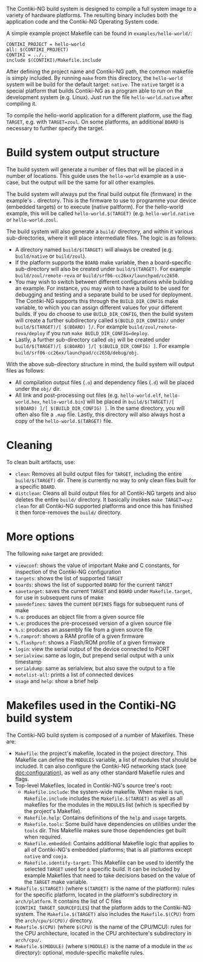 The Contiki-NG build system is designed to compile a full system image to a variety of hardware platforms. The resulting binary includes both the application code and the Contiki-NG Operating System code.

A simple example project Makefile can be found in `examples/hello-world/`:
```
CONTIKI_PROJECT = hello-world
all: $(CONTIKI_PROJECT)
CONTIKI = ../..
include $(CONTIKI)/Makefile.include
```
After defining the project name and Contiki-NG path, the common makefile is simply included. By running `make` from this directory, the `hello-world` system will be build for the default target: `native`. The `native` target is a special platform that builds Contiki-NG as a program able to run on the development system (e.g. Linux). Just run the file `hello-world.native` after compiling it.

To compile the hello-world application for a different platform, use the flag `TARGET`, e.g. with `TARGET=zoul`. On some platforms, an additional `BOARD` is necessary to further specify the target.

# Build system output structure
The build system will generate a number of files that will be placed in a number of locations. This guide uses the `hello-world` example as a use-case, but the output will be the same for all other examples.

The build system will always put the final build output file (firmware) in the example's `.` directory. This is the firmware to use to programme your device (embedded targets) or to execute (native paltform). For the hello-world example, this will be called `hello-world.$(TARGET)` (e.g. `hello-world.native` or `hello-world.zoul`.

The build system will also generate a `build/` directory, and within it various sub-directories, where it will place intermediate files. The logic is as follows:

* A directory named `build/$(TARGET)` will always be created (e.g. `build/native` or `build/zoul`).
* If the platform supports the `BOARD` make variable, then a board-specific sub-directory will also be created under `build/$(TARGET)`. For example `build/zoul/remote-reva` or `build/srf06-cc26xx/launchpad/cc2650`.
* You may wish to switch between different configurations while building an example. For instance, you may wish to have a build to be used for debugging and testing and a separate build to be used for deployment. The Contiki-NG supports this through the `BUILD_DIR_CONFIG` make variable, to which you can assign different values for your different builds. If you do choose to use `BUILD_DIR_CONFIG`, then the build system will create a further subdirectory called `$(BUILD_DIR_CONFIG)/` under `build/$(TARGET)/[ $(BOARD) ]/`. For example `build/zoul/remote-reva/deploy` if you run `make BUILD_DIR_CONFIG=deploy`.
* Lastly, a further sub-directory called `obj` will be created under `build/$(TARGET)/[ $(BOARD) ]/[ $(BUILD_DIR_CONFIG) ]`. For example `build/srf06-cc26xx/launchpad/cc2650/debug/obj`.

With the above sub-directory structure in mind, the build system will output files as follows:
* All compilation output files (`.o`) and dependency files (`.d`) will be placed under the `obj/` dir.
* All link and post-processing out files (e.g. `hello-world.elf`, `hello-world.hex`, `hello-world.bin`) will be placed in `build/$(TARGET)/[ $(BOARD) ]/[ $(BUILD_DIR_CONFIG) ]`. In the same directory, you will often also file a `.map` file. Lastly, this directory will also always host a copy of the `hello-world.$(TARGET)` file.

# Cleaning
To clean built artifacts, use:
* `clean`: Removes all build output files for `TARGET`, including the entire `build/$(TARGET)` dir. There is currently no way to only clean files built for a specific `BOARD`.
* `distclean`: Cleans all build output files for all Contiki-NG targets and also deletes the entire `build/` directory. It basically invokes `make TARGET=xyz clean` for all Contiki-NG supported platforms and once this has finished it then force-removes the `build/` directory.

# More options

The following `make` target are provided:
* `viewconf`: shows the value of important Make and C constants, for inspection of the Contiki-NG configuration
* `targets`: shows the list of supported `TARGET`
* `boards`: shows the list of supported `BOARD` for the current `TARGET`
* `savetarget`: saves the current `TARGET` and `BOARD` under `Makefile.target`, for use in subsequent runs of make
* `savedefines`: saves the current `DEFINES` flags for subsequent runs of make
* `%.o`: produces an object file from a given source file
* `%.e`: produces the pre-processed version of a given source file
* `%.s`: produces an assembly file from a given source file
* `%.ramprof`: shows a RAM profile of a given firmware
* `%.flashprof`: shows a Flash/ROM profile of a given firmware
* `login`: view the serial output of the device connected to PORT
* `serialview`: same as login, but prepend serial output with a unix timestamp
* `serialdump`: same as serialview, but also save the output to a file
* `motelist-all`: prints a list of connected devices
* `usage` and `help`: show a brief help

# Makefiles used in the Contiki-NG build system

The Contiki-NG build system is composed of a number of Makefiles. These are:

* `Makefile`: the project's makefile, located in the project directory.  This Makefile can define the `MODULES` variable, a list of modules that should be included. It can also configure the Contiki-NG networking stack (see [doc:configuration]), as well as any other standard Makefile rules and flags.
* Top-level Makefiles, located in Contiki-NG's source tree's root:
  * `Makefile.include`: the system-wide makefile. When make is run, `Makefile.include` includes the `Makefile.$(TARGET)` as well as all makefiles for the modules in the `MODULES` list (which is specified by the project's Makefile).
  * `Makefile.help`: Contains definitions of the `help` and `usage` targets.
  * `Makefile.tools`: Some build have dependencies on utilities under the `tools` dir. This Makefile makes sure those dependencies get built when required.
  * `Makefile.embedded`: Contains additional Makefile logic that applies to all of Contiki-NG's embedded platforms; that is all platforms except `native` and `cooja`.
  * `Makefile.identify-target`: This Makefile can be used to identify the selected `TARGET` used for a specific build. It can be included by example Makefiles that need to take decisions based on the value of the `TARGET` make variable.
* `Makefile.$(TARGET)` (where `$(TARGET)` is the name of the platform): rules for the specific platform, located in the platform's subdirectory in `arch/platform`. It contains the list of C files (`CONTIKI_TARGET_SOURCEFILES`) that the platform adds to the Contiki-NG system. The `Makefile.$(TARGET)` also includes the `Makefile.$(CPU)` from the `arch/cpu/$(CPU)/` directory.
* `Makefile.$(CPU)` (where `$(CPU)` is the name of the CPU/MCU): rules for the CPU architecture, located in the CPU architecture's subdirectory in `arch/cpu/`.
* `Makefile.$(MODULE)` (where `$(MODULE)` is the name of a module in the `os` directory): optional, module-specific makefile rules.

[doc:configuration]: https://github.com/contiki-ng/contiki-ng/wiki/The-Contiki-NG-configuration-system
